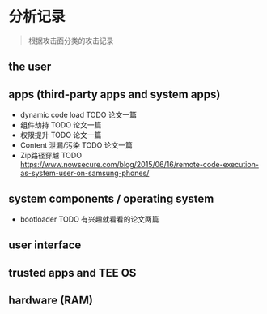 # 分析记录
> 根据攻击面分类的攻击记录

## the user

## apps (third-party apps and system apps)

- dynamic code load
	TODO 论文一篇
- 组件劫持
	TODO 论文一篇
- 权限提升
	TODO 论文一篇
- Content 泄漏/污染
	TODO 论文一篇
- Zip路径穿越
	TODO https://www.nowsecure.com/blog/2015/06/16/remote-code-execution-as-system-user-on-samsung-phones/


## system components / operating system

- bootloader 
	TODO 有兴趣就看看的论文两篇

## user interface

## trusted apps and TEE OS

## hardware (RAM)


